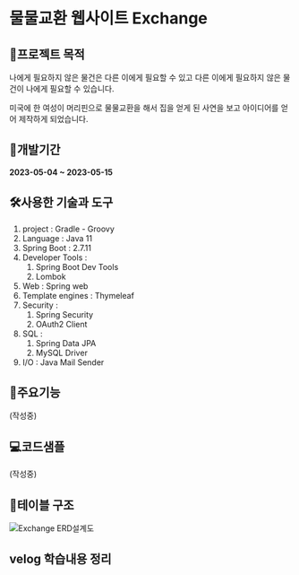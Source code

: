 # 물물교환 웹사이트 Exchange
## 🧭프로젝트 목적

나에게 필요하지 않은 물건은 다른 이에게 필요할 수 있고 다른 이에게 필요하지 않은 물건이 나에게 필요할 수 있습니다.

미국에 한 여성이 머리핀으로 물물교환을 해서 집을 얻게 된 사연을 보고 아이디어를 얻어 제작하게 되었습니다.

## 📅개발기간

**2023-05-04 ~ 2023-05-15**

## 🛠️사용한 기술과 도구
1. project : Gradle - Groovy
2. Language : Java 11 
3. Spring Boot : 2.7.11
4. Developer Tools : 
   1. Spring Boot Dev Tools
   2. Lombok
5. Web : Spring web
6. Template engines : Thymeleaf
7. Security :
   1. Spring Security
   2. OAuth2 Client
8. SQL :
    1. Spring Data JPA
    2. MySQL Driver
9. I/O : Java Mail Sender
                
## 📒주요기능
(작성중)
## 💻코드샘플
(작성중)
## 📁테이블 구조
![Exchange ERD설계도](https://user-images.githubusercontent.com/111892466/236122316-5275c21e-a5d8-44eb-b158-bcdfffb04d04.png)

## velog 학습내용 정리
